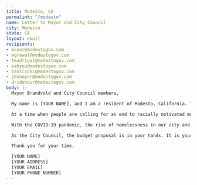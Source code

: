 ```yaml
---
title: Modesto, CA
permalink: "/modesto"
name: Letter to Mayor and City Council
city: Modesto
state: CA
layout: email
recipients:
- mayor@modestogov.com
- mgrewal@modestogov.com
- tmadrigal@modestogov.com
- kahyou@modestogov.com
- bzoslocki@modestogov.com
- jkenoyer@modestogov.com
- dridenour@modestogov.com
body: |-
  Mayor Brandvold and City Council members,

  My name is [YOUR NAME], and I am a resident of Modesto, California. This past week, our nation has been gripped by protests calling for rapid and meaningful reevaluation of the role of policing in our communities and an end to racism and anti-Blackness. Based on the population of Modesto, a Black person was 3.1 times as likely to have deadly force used on them than a White person from 2016 - 2018.

  At a time when people are calling for an end to racially motivated murders by armed police, in order to reduce police brutality with weapons, there should be a defunding and demilitarization of police. In order for police to be less likely to use deadly force, their access to guns, tear gas, pepper spray and tanks should be limited or completely cut off. After looking at the city’s budget, I am appalled to learn that 50% of Modesto’s general fund expenses is dedicated to funding the police department with only up to 28% of the budget explicitly dedicated to projects, departments, and programs that invest in community well-being.

  With the COVID-19 pandemic, the rise of homelessness in our city and the ongoing problems of access to much needed resources around mental health, healthcare, housing and violence prevention, support for communities in need is necessary-- now more than ever. We demand that the City Council defund the Modesto Police Department, which receives at least $69.5 Million, and redirect that money to much needed services and resources for our community. We demand a budget that adequately and effectively meets the needs of vulnerable Modesto locals during this trying and uncertain time, when livelihoods are on the line. We demand a budget that supports community well-being rather than empower the police.

  As the City Council, the budget proposal is in your hands. It is your duty to represent your constituents. I am urging you to completely revise the budget for the 2020-2021 fiscal year.

  Thank you for your time,

  [YOUR NAME]
  [YOUR ADDRESS]
  [YOUR EMAIL]
  [YOUR PHONE NUMBER]
---
```


